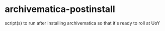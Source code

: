 # archivematica-postinstall
script(s) to run after installing archivematica so that it's ready to roll at UoY 
